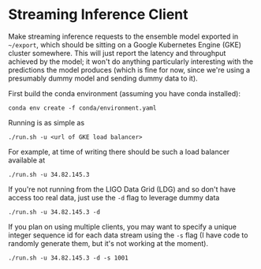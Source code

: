 # Streaming Inference Client
Make streaming inference requests to the ensemble model exported in `~/export`, which should be sitting on a Google Kubernetes Engine (GKE) cluster somewhere. This will just report the latency and throughput achieved by the model; it won't do anything particularly interesting with the predictions the model produces (which is fine for now, since we're using a presumably dummy model and sending dummy data to it).

First build the conda environment (assuming you have conda installed):
```
conda env create -f conda/environment.yaml
```

Running is as simple as
```
./run.sh -u <url of GKE load balancer>
```

For example, at time of writing there should be such a load balancer available at

```
./run.sh -u 34.82.145.3
```
If you're not running from the LIGO Data Grid (LDG) and so don't have access too real data, just use the `-d` flag to leverage dummy
data

```
./run.sh -u 34.82.145.3 -d
```

If you plan on using multiple clients, you may want to specify a unique integer sequence id for each data stream using the `-s` flag (I have code to randomly generate them, but it's not working at the moment).

```
./run.sh -u 34.82.145.3 -d -s 1001
```